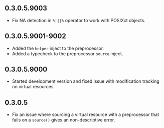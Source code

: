 ## 0.3.0.5.9003

* Fix NA detection in `%|||%` operator to work with POSIXct objects.

## 0.3.0.5.9001-9002

* Added the `helper` inject to the preprocessor.
* Added a typecheck to the preprocessor `source` inject.

## 0.3.0.5.9000

* Started development version and fixed issue with modification
  tracking on virtual resources.

## 0.3.0.5
 
 * Fix an issue where sourcing a virtual resource with a preprocessor
   that fails on a `source()` gives an non-descriptive error.
